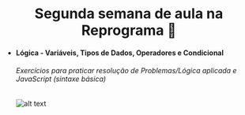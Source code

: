 <h1 align="center"> Segunda semana de aula na Reprograma 🚀</h1>



- #### Lógica - Variáveis, Tipos de Dados, Operadores e Condicional 

  ###### Exercícios para praticar resolução de Problemas/Lógica aplicada e JavaScript (sintaxe básica)

  

  ![alt text](C:\Users\Paula\Desktop\Reprograma\Exer_Sem2_Reprograma\image-20210519201627114.png)
